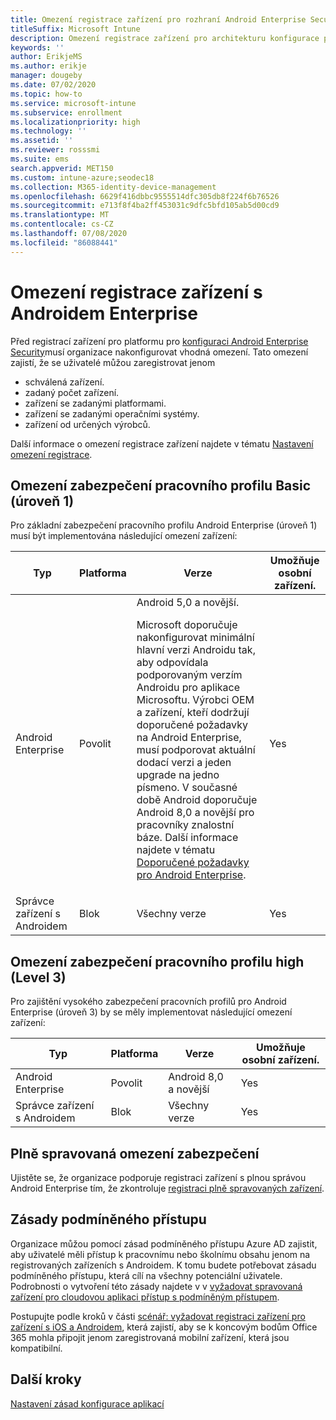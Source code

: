 ```yaml
---
title: Omezení registrace zařízení pro rozhraní Android Enterprise Security Configuration Framework
titleSuffix: Microsoft Intune
description: Omezení registrace zařízení pro architekturu konfigurace podnikového zabezpečení Androidu.
keywords: ''
author: ErikjeMS
ms.author: erikje
manager: dougeby
ms.date: 07/02/2020
ms.topic: how-to
ms.service: microsoft-intune
ms.subservice: enrollment
ms.localizationpriority: high
ms.technology: ''
ms.assetid: ''
ms.reviewer: rosssmi
ms.suite: ems
search.appverid: MET150
ms.custom: intune-azure;seodec18
ms.collection: M365-identity-device-management
ms.openlocfilehash: 6629f416dbbc9555514dfc305db8f224f6b76526
ms.sourcegitcommit: e713f8f4ba2ff453031c9dfc5bfd105ab5d00cd9
ms.translationtype: MT
ms.contentlocale: cs-CZ
ms.lasthandoff: 07/08/2020
ms.locfileid: "86088441"
---
```

# <a name="android-enterprise-device-enrollment-restrictions"></a>Omezení registrace zařízení s Androidem Enterprise

Před registrací zařízení pro platformu pro [konfiguraci Android Enterprise Security](android-configuration-framework.md)musí organizace nakonfigurovat vhodná omezení. Tato omezení zajistí, že se uživatelé můžou zaregistrovat jenom

- schválená zařízení.
- zadaný počet zařízení.
- zařízení se zadanými platformami.
- zařízení se zadanými operačními systémy.
- zařízení od určených výrobců.

Další informace o omezení registrace zařízení najdete v tématu [Nastavení omezení registrace](enrollment-restrictions-set.md).

## <a name="work-profile-basic-level-1-security-restrictions"></a>Omezení zabezpečení pracovního profilu Basic (úroveň 1)

Pro základní zabezpečení pracovního profilu Android Enterprise (úroveň 1) musí být implementována následující omezení zařízení:

| Typ | Platforma | Verze | Umožňuje osobní zařízení. |
|--------|--------|--------|--------|
| Android Enterprise | Povolit | Android 5,0 a novější.<p>Microsoft doporučuje nakonfigurovat minimální hlavní verzi Androidu tak, aby odpovídala podporovaným verzím Androidu pro aplikace Microsoftu. Výrobci OEM a zařízení, kteří dodržují doporučené požadavky na Android Enterprise, musí podporovat aktuální dodací verzi a jeden upgrade na jedno písmeno.   V současné době Android doporučuje Android 8,0 a novější pro pracovníky znalostní báze. Další informace najdete v tématu [Doporučené požadavky pro Android Enterprise](https://www.android.com/enterprise/recommended/requirements/). | Yes |
| Správce zařízení s Androidem| Blok | Všechny verze | Yes |

## <a name="work-profile-high-level-3-security-restrictions"></a>Omezení zabezpečení pracovního profilu high (Level 3)
Pro zajištění vysokého zabezpečení pracovních profilů pro Android Enterprise (úroveň 3) by se měly implementovat následující omezení zařízení:

| Typ | Platforma | Verze | Umožňuje osobní zařízení. |
|--------|--------|--------|--------|
| Android Enterprise | Povolit | Android 8,0 a novější | Yes |
| Správce zařízení s Androidem| Blok | Všechny verze | Yes |

## <a name="fully-managed-security-restrictions"></a>Plně spravovaná omezení zabezpečení
Ujistěte se, že organizace podporuje registraci zařízení s plnou správou Android Enterprise tím, že zkontroluje [registraci plně spravovaných zařízení](android-fully-managed-enroll.md#enroll-the-fully-managed-devices). 

## <a name="conditional-access-policies"></a>Zásady podmíněného přístupu
Organizace můžou pomocí zásad podmíněného přístupu Azure AD zajistit, aby uživatelé měli přístup k pracovnímu nebo školnímu obsahu jenom na registrovaných zařízeních s Androidem. K tomu budete potřebovat zásadu podmíněného přístupu, která cílí na všechny potenciální uživatele. Podrobnosti o vytvoření této zásady najdete v v [vyžadovat spravovaná zařízení pro cloudovou aplikaci přístup s podmíněným přístupem](https://docs.microsoft.com/azure/active-directory/conditional-access/require-managed-devices). 

Postupujte podle kroků v části [scénář: vyžadovat registraci zařízení pro zařízení s iOS a Androidem](https://docs.microsoft.com/azure/active-directory/conditional-access/require-managed-devices#scenario-require-device-enrollment-for-ios-and-android-devices), která zajistí, aby se k koncovým bodům Office 365 mohla připojit jenom zaregistrovaná mobilní zařízení, která jsou kompatibilní.

## <a name="next-steps"></a>Další kroky

[Nastavení zásad konfigurace aplikací](android-app-configuration-policies.md)
